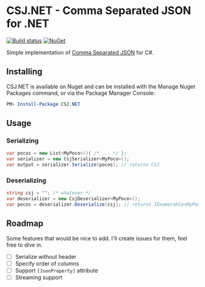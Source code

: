 # CSJ.NET - Comma Separated JSON for .NET
[![Build status](https://ci.appveyor.com/api/projects/status/f3qha9spaw9yv2c7?svg=true)](https://ci.appveyor.com/project/akatakritos/csj-net)
[![NuGet](https://img.shields.io/nuget/v/CSJ.NET.svg?maxAge=2592000)](https://www.nuget.org/packages/CSJ.NET/)

Simple implementation of [Comma Separated JSON](http://www.kirit.com/Comma%20Separated%20JSON)
for C#.

## Installing

CSJ.NET is available on Nuget and can be installed with the Manage Nuget Packages command, or via
the Package Manager Console:

```powershell
PM> Install-Package CSJ.NET
```

## Usage

### Serializing

```csharp
var pocos = new List<MyPoco>(){ /* ... */ };
var serializer = new CsjSerializer<MyPoco>();
var output = serializer.Serialize(pocos); // returns CSJ
```

### Deserializing

```csharp
string csj = ""; /* whatever */
var deserializer = new CsjDeserializer<MyPoco>();
var pocos = deserializer.Deserialize(csj); // returns IEnumerable<MyPoco>
```

## Roadmap

Some features that would be nice to add. I'll create issues for them, feel free to dive in.

 * [ ] Serialize without header
 * [ ] Specify order of columns
 * [ ] Support `[JsonProperty]` attribute
 * [ ] Streaming support
